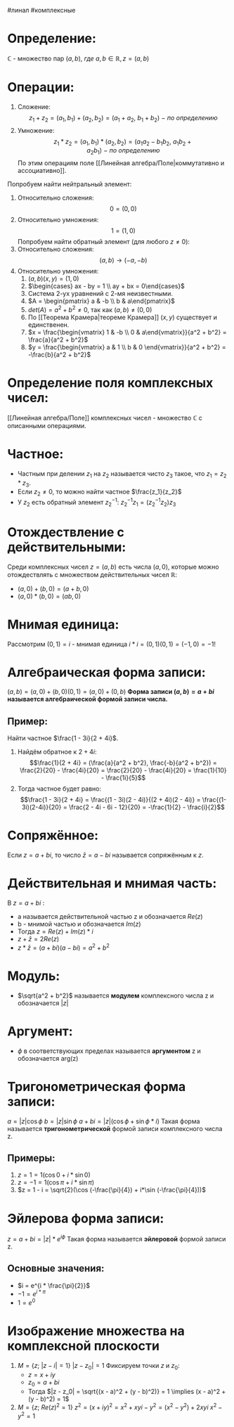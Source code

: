 #линал #комплексные 
# Определение:
$\mathbb{C}$ - множество пар $(a, b), \ где \ a, b \in \mathbb{R}, z = (a, b)$
# Операции:
1. Сложение: $$z_1 + z_2 = (a_1, b_1) + (a_2, b_2) = (a_1 + a_2,\  b_1 + b_2)\ -\ по \ определению$$
2. Умножение: $$z_1 * z_2 = (a_1, b_1) * (a_2, b_2) = (a_1a_2 - b_1b_2,\  a_1b_2 + a_2b_1) \ - \ по \ определению$$
По этим операциям поле [[Линейная алгебра/Поле|коммутативно и ассоциативно]]. 

Попробуем найти нейтральный элемент:
1. Относительно сложения: $$0 = (0, 0)$$
2. Относительно умножения: $$1 = (1, 0)$$
Попробуем найти обратный элемент (для любого $z \neq 0$):
1. Относительно сложения: $$(a, b) \rightarrow (-a, -b)$$
2. Относительно умножения:
	1. $(a, b)(x, y) = (1, 0)$
	2. $\begin{cases} ax - by = 1 \\ ay + bx = 0\end{cases}$
	3. Система 2-ух уравнений с 2-мя неизвестными.
	4. $A = \begin{pmatrix} a & -b \\ b & a\end{pmatrix}$
	5. $det(A) = a^2 + b^2 \neq 0$, так как $(a, b) \neq (0, 0)$
	6. По [[Теорема Крамера|теореме Крамера]] $(x, y)$ существует и единственен.
	7. $x = \frac{\begin{vmatrix} 1 & -b \\ 0 & a\end{vmatrix}}{a^2 + b^2} = \frac{a}{a^2 + b^2}$
	8. $y = \frac{\begin{vmatrix} a & 1 \\ b & 0 \end{vmatrix}}{a^2 + b^2} = -\frac{b}{a^2 + b^2}$
# Определение поля комплексных чисел:
[[Линейная алгебра/Поле]] комплексных чисел - множество $\mathbb{C}$ с описанными операциями.

# Частное:
- Частным при делении $z_1$ на $z_2$ называется чисто $z_3$ такое, что $z_1 = z_2 * z_3$.
- Если $z_2 \neq 0$, то можно найти частное $\frac{z_1}{z_2}$
- У $z_2$ есть обратный элемент $z^{-1}_2: \ z^{-1}_2 z_1 = (z^{-1}_2 z_2)z_3$

# Отождествление с действительными:
Среди комплексных чисел $z = (a, b)$ есть числа $(a, 0)$, которые можно отождествлять с множеством действительных чисел $\mathbb{R}$:
- $(a, 0) + (b, 0) = (a+b, 0)$
- $(a, 0) * (b, 0) = (ab, 0)$

# Мнимая единица:
Рассмотрим $(0, 1) = i$ - мнимая единица
$i * i = (0, 1)(0, 1) = (-1, 0) = -1!$

# Алгебраическая форма записи:
$(a, b) = (a, 0) + (b, 0)(0, 1) = (a, 0) + (0, b)$
**Форма записи $(a, b) = a + bi$ называется алгебраической формой записи числа.**

## Пример:
Найти частное $\frac{1 - 3i}{2 + 4i}$.
1. Найдём обратное к $2 + 4i$: 
	$$\frac{1}{2 + 4i} = (\frac{a}{a^2 + b^2}, \frac{-b}{a^2 + b^2}) = \frac{2}{20} - \frac{4i}{20} = \frac{2}{20} - \frac{4i}{20} = \frac{1}{10} - \frac{1i}{5}$$
2. Тогда частное будет равно:
	$$\frac{1 - 3i}{2 + 4i} = \frac{(1 - 3i)(2 - 4i)}{(2 + 4i)(2 - 4i)} = \frac{(1-3i)(2-4i)}{20} = \frac{2 - 4i - 6i - 12}{20} = -\frac{1}{2} - \frac{i}{2}$$
# Сопряжённое:
Если $z = a + bi$, то число $\bar{z} = a - bi$ называется сопряжённым к $z$.

# Действительная  и мнимая часть:
В $z = a + bi$ :
- a называется действительной частью z и обозначается $Re(z)$
- b - мнимой частью и обозначается $Im(z)$
- Тогда $z = Re(z) + Im(z) * i$
- $z + \bar{z} = 2Re(z)$
- $z * \bar{z} = (a + bi)(a - bi) = a^2 + b^2$

# Модуль:
- $\sqrt{a^2 + b^2}$ называется **модулем** комплексного числа z и обозначается $|z|$
# Аргумент:
- $\phi$ в соответствующих пределах называется **аргументом** z и обозначается arg(z)

# Тригонометрическая форма записи:
$a = |z|\cos \phi$ 
$b = |z|\sin \phi$
$a + bi = |z|(\cos \phi + \sin \phi * i)$
Такая форма называется **тригонометрической** формой записи комплексного числа z.

## Примеры:
1. $z = 1 = 1(\cos 0 + i*\sin 0)$
2. $z = -1 = 1(\cos \pi + i*\sin \pi)$
3. $z = 1 - i = \sqrt{2}(\cos (-\frac{\pi}{4}) + i*\sin (-\frac{\pi}{4}))$

# Эйлерова форма записи:
$z = a + bi = |z|*e^{i \phi}$
Такая форма называется **эйлеровой** формой записи z.

## Основные значения:
- $i = e^{i * \frac{\pi}{2}}$
- $-1 = e^{i *\pi}$
- $1 = e^{0}$
# Изображение множества на комплексной плоскости
1. $M = \{z; \ |z - i|=1 \}$
	$|z - z_0| = 1$
	Фиксируем точки $z$ и $z_0$:
	- $z = x + iy$
	- $z_0 = a + bi$
	- Тогда $|z - z_0| = \sqrt{(x - a)^2 + (y - b)^2)} = 1 \implies (x - a)^2 + (y - b)^2) = 1$
2. $M = \{ z; \ Re(z)^2 = 1\}$
	$z^2 = (x + iy)^2 = x^2 + xyi - y^2 = (x^2 - y^2) + 2xyi$
	$x^2 - y^2 = 1$